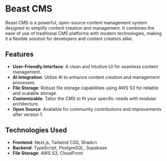 # Beast CMS

Beast CMS is a powerful, open-source content management system designed to simplify content creation and management. It combines the ease of use of traditional CMS platforms with modern technologies, making it a flexible solution for developers and content creators alike.

## Features

- **User-Friendly Interface**: A clean and intuitive UI for seamless content management.
- **AI Integration**: Utilize AI to enhance content creation and management processes.
- **File Storage**: Robust file storage capabilities using AWS S3 for reliable and scalable storage.
- **Customizable**: Tailor the CMS to fit your specific needs with modular architecture.
- **Open Source**: Available for community contributions and improvements after version 1.

## Technologies Used

- **Frontend**: Next.js, Tailwind CSS, Shadcn
- **Backend**: TypeScript, PostgreSQL, Supabase
- **File Storage**: AWS S3, CloudFront
